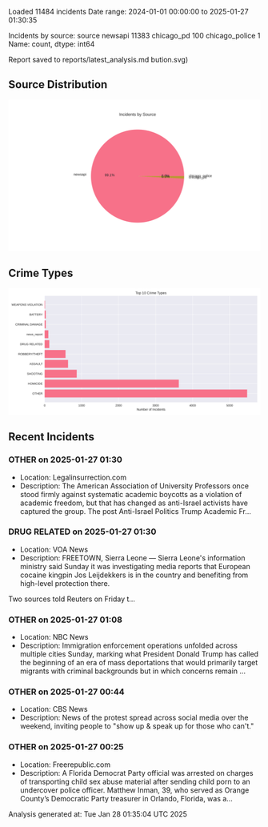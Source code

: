 
Loaded 11484 incidents
Date range: 2024-01-01 00:00:00 to 2025-01-27 01:30:35

Incidents by source:
source
newsapi           11383
chicago_pd          100
chicago_police        1
Name: count, dtype: int64

Report saved to reports/latest_analysis.md
bution.svg)

## Source Distribution
![Source Distribution](images/source_distribution.svg)

## Crime Types
![Crime Types](images/crime_types.svg)

## Recent Incidents

### OTHER on 2025-01-27 01:30
- Location: Legalinsurrection.com
- Description: The American Association of University Professors once stood firmly against systematic academic boycotts as a violation of academic freedom, but that has changed as anti-Israel activists have captured the group.
The post Anti-Israel Politics Trump Academic Fr…


### DRUG RELATED on 2025-01-27 01:30
- Location: VOA News
- Description: FREETOWN, Sierra Leone — Sierra Leone's information ministry said Sunday it was investigating media reports that European cocaine kingpin Jos Leijdekkers is in the country and benefiting from high-level protection there.


Two sources told Reuters on Friday t…


### OTHER on 2025-01-27 01:08
- Location: NBC News
- Description: Immigration enforcement operations unfolded across multiple cities Sunday, marking what President Donald Trump has called the beginning of an era of mass deportations that would primarily target migrants with criminal backgrounds but in which concerns remain …


### OTHER on 2025-01-27 00:44
- Location: CBS News
- Description: News of the protest spread across social media over the weekend, inviting people to "show up & speak up for those who can't."


### OTHER on 2025-01-27 00:25
- Location: Freerepublic.com
- Description: A Florida Democrat Party official was arrested on charges of transporting child sex abuse material after sending child porn to an undercover police officer. Matthew Inman, 39, who served as Orange County’s Democratic Party treasurer in Orlando, Florida, was a…

Analysis generated at: Tue Jan 28 01:35:04 UTC 2025
